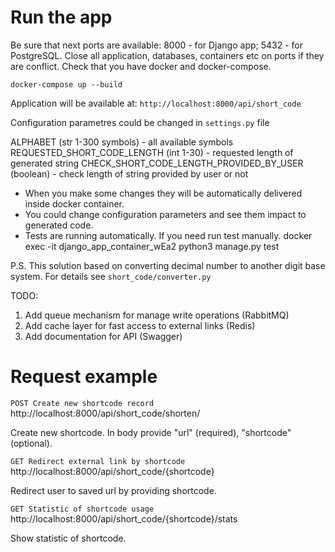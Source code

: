 # Run the app

Be sure that next ports are available: 8000 - for Django app; 5432 - for PostgreSQL. 
Close all application, databases, containers etc on ports if they are conflict. 
Check that you have docker and docker-compose.

`docker-compose up --build`

Application will be available at: `http://localhost:8000/api/short_code`

Configuration parametres could be changed in `settings.py` file

ALPHABET (str 1-300 symbols) - all available symbols
REQUESTED_SHORT_CODE_LENGTH (int 1-30) - requested length of generated string 
CHECK_SHORT_CODE_LENGTH_PROVIDED_BY_USER (boolean) - check length of string provided by user or not

* When you make some changes they will be automatically delivered inside docker container. 
* You could change configuration parameters and see them impact to generated code.
* Tests are running automatically. If you need run test manually.
   docker exec -it django_app_container_wEa2 python3 manage.py test

P.S. This solution based on converting decimal number to another digit base system.
For details see `short_code/converter.py`


TODO:
1. Add queue mechanism for manage write operations (RabbitMQ)
2. Add cache layer for fast access to external links (Redis)
3. Add documentation for API (Swagger)


# Request example

`POST Create new shortcode record`
http://localhost:8000/api/short_code/shorten/

Create new shortcode. In body provide "url" (required), "shortcode" (optional).

`GET Redirect external link by shortcode`
http://localhost:8000/api/short_code/{shortcode}

Redirect user to saved url by providing shortcode.

`GET Statistic of shortcode usage`
http://localhost:8000/api/short_code/{shortcode}/stats

Show statistic of shortcode.










